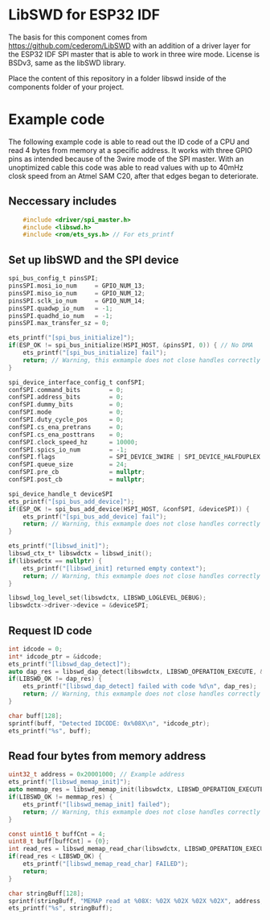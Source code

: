 # LibSWD for ESP32 IDF

The basis for this component comes from https://github.com/cederom/LibSWD with an addition of a driver layer for the ESP32 IDF SPI master that is able to work in three wire mode. License is BSDv3, same as the libSWD library. 

Place the content of this repository in a folder libswd inside of the components folder of your project.

# Example code

The following example code is able to read out the ID code of a CPU and read 4 bytes from memory at a specific address. It works with three GPIO pins as intended because of the 3wire mode of the SPI master. With an unoptimized cable this code was able to read values with up to 40mHz closk speed from an Atmel SAM C20, after that edges began to deteriorate.

## Neccessary includes
```c
    #include <driver/spi_master.h>
    #include <libswd.h>
    #include <rom/ets_sys.h> // For ets_printf
```

## Set up libSWD and the SPI device
```c
spi_bus_config_t pinsSPI;
pinsSPI.mosi_io_num     = GPIO_NUM_13;
pinsSPI.miso_io_num     = GPIO_NUM_12;
pinsSPI.sclk_io_num     = GPIO_NUM_14;
pinsSPI.quadwp_io_num   = -1;
pinsSPI.quadhd_io_num   = -1;
pinsSPI.max_transfer_sz = 0;

ets_printf("[spi_bus_initialize]");
if(ESP_OK != spi_bus_initialize(HSPI_HOST, &pinsSPI, 0)) { // No DMA
    ets_printf("[spi_bus_initialize] fail");
    return; // Warning, this exmample does not close handles correctly
}

spi_device_interface_config_t confSPI;
confSPI.command_bits        = 0;
confSPI.address_bits        = 0;
confSPI.dummy_bits          = 0;
confSPI.mode                = 0;
confSPI.duty_cycle_pos      = 0;
confSPI.cs_ena_pretrans     = 0;
confSPI.cs_ena_posttrans    = 0;
confSPI.clock_speed_hz      = 10000;
confSPI.spics_io_num        = -1;
confSPI.flags               = SPI_DEVICE_3WIRE | SPI_DEVICE_HALFDUPLEX | SPI_DEVICE_BIT_LSBFIRST;
confSPI.queue_size          = 24;
confSPI.pre_cb              = nullptr;
confSPI.post_cb             = nullptr;

spi_device_handle_t deviceSPI
ets_printf("[spi_bus_add_device]");
if(ESP_OK != spi_bus_add_device(HSPI_HOST, &confSPI, &deviceSPI)) {
    ets_printf("[spi_bus_add_device] fail");
    return; // Warning, this exmample does not close handles correctly
}

ets_printf("[libswd_init]");
libswd_ctx_t* libswdctx = libswd_init();
if(libswdctx == nullptr) {
    ets_printf("[libswd_init] returned empty context");
    return; // Warning, this exmample does not close handles correctly
}

libswd_log_level_set(libswdctx, LIBSWD_LOGLEVEL_DEBUG);
libswdctx->driver->device = &deviceSPI;
```

## Request ID code
```c
int idcode = 0;
int* idcode_ptr = &idcode;
ets_printf("[libswd_dap_detect]");
auto dap_res = libswd_dap_detect(libswdctx, LIBSWD_OPERATION_EXECUTE, &idcode_ptr);
if(LIBSWD_OK != dap_res) {
    ets_printf("[libswd_dap_detect] failed with code %d\n", dap_res);
    return; // Warning, this exmample does not close handles correctly
}

char buff[128];
sprintf(buff, "Detected IDCODE: 0x%08X\n", *idcode_ptr);
ets_printf("%s", buff);
```

## Read four bytes from memory address
```c
uint32_t address = 0x20001000; // Example address
ets_printf("[libswd_memap_init]");
auto memmap_res = libswd_memap_init(libswdctx, LIBSWD_OPERATION_EXECUTE);
if(LIBSWD_OK != memmap_res) {
    ets_printf("[libswd_memap_init] failed");
    return; // Warning, this exmample does not close handles correctly
}

const uint16_t buffCnt = 4;
uint8_t buff[buffCnt] = {0};    
int read_res = libswd_memap_read_char(libswdctx, LIBSWD_OPERATION_EXECUTE, address, buffCnt, (char*)&buff);
if(read_res < LIBSWD_OK) {
    ets_printf("[libswd_memap_read_char] FAILED");
    return;
}

char stringBuff[128];
sprintf(stringBuff, "MEMAP read at %08X: %02X %02X %02X %02X", address, buff[0], buff[1], buff[2], buff[3]);
ets_printf("%s", stringBuff);
```